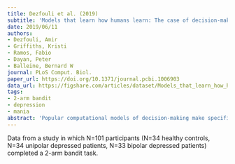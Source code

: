 ```yaml
---
title: Dezfouli et al. (2019)
subtitle: 'Models that learn how humans learn: The case of decision-making and its disorders'
date: 2019/06/11
authors:
- Dezfouli, Amir
- Griffiths, Kristi
- Ramos, Fabio
- Dayan, Peter
- Balleine, Bernard W
journal: PLoS Comput. Biol.
paper_url: https://doi.org/10.1371/journal.pcbi.1006903
data_url: https://figshare.com/articles/dataset/Models_that_learn_how_humans_learn_The_case_of_decision-making_and_its_disorders/8257259
tags:
- 2-arm bandit
- depression
- mania
abstract: 'Popular computational models of decision-making make specific assumptions about learning processes that may cause them to underfit observed behaviours. Here we suggest an alternative method using recurrent neural networks (RNNs) to generate a flexible family of models that have sufficient capacity to represent the complex learning and decision- making strategies used by humans. In this approach, an RNN is trained to predict the next action that a subject will take in a decision-making task and, in this way, learns to imitate the processes underlying subjects choices and their learning abilities. We demonstrate the benefits of this approach using a new dataset drawn from patients with either unipolar (n = 34) or bipolar (n = 33) depression and matched healthy controls (n = 34) making decisions on a two-armed bandit task. The results indicate that this new approach is better than baseline reinforcement-learning methods in terms of overall performance and its capacity to predict subjects choices. We show that the model can be interpreted using off-policy simulations and thereby provides a novel clustering of subjects learning processes-something that often eludes traditional approaches to modelling and behavioural analysis.'
---
```


Data from a study in which N=101 participants (N=34 healthy controls, N=34 unipolar depressed patients, N=33 bipolar depressed patients) completed a 2-arm bandit task.
